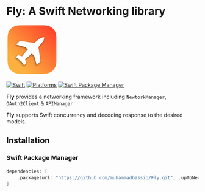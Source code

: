 # Fly: A Swift Networking library

![Fly](https://raw.githubusercontent.com/muhammadbassio/Fly/main/fly_logo.png)

[![Swift](https://img.shields.io/badge/Swift-5.7-orange?style=flat-square)](https://img.shields.io/badge/Swift-5.3_5.4_5.5_5.6-Orange?style=flat-square) [![Platforms](https://img.shields.io/badge/Platforms-macOS_iOS-yellowgreen?style=flat-square)](https://img.shields.io/badge/Platforms-macOS_iOS-Green?style=flat-square) [![Swift Package Manager](https://img.shields.io/badge/Swift_Package_Manager-compatible-orange?style=flat-square)](https://img.shields.io/badge/Swift_Package_Manager-compatible-orange?style=flat-square)

**Fly** provides a networking framework including `NewtorkManager`, `OAuth2Client` & `APIManager`

**Fly** supports Swift concurrency and decoding response to the desired models.

## Installation

### Swift Package Manager

```swift
dependencies: [
    .package(url: "https://github.com/muhammadbassio/Fly.git", .upToNextMajor(from: "1.0.0"))
]
```





